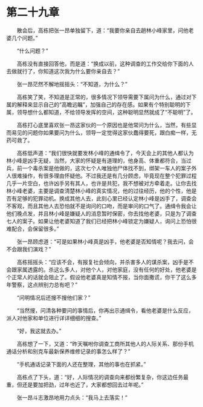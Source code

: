# 第二十九章

　　散会后，高栋把张一昂单独留下，道：“我要你亲自去趟林小峰家里，问他老婆几个问题。”

　　“什么问题？”

　　高栋没有直接回答他，而是道：“换成以前，这种调查的工作交给你下面的人去做就行了，你知道这次我为什么要你亲自去？”

　　张一昂茫然不解地摇摇头：“不知道，为什么？”

　　高栋笑了笑，不知道是正常的，很多情况下领导需要下属问为什么，通过对下属的解释来显示自己的“高瞻远瞩”，加强自己的存在感。如果有个特别聪明的下属，领导想什么都知道，不给领导发挥的空间，这种聪明显然就成了“不聪明”了。

　　高栋打心底里喜欢张一昂这家伙的一个原因也是他常问为什么，当然，有些显而易见的问题你如果要问为什么，领导一定觉得这家伙蠢得要死，跟白痴一样，无药可救了。

　　高栋低声道：“我们很快就要发林小峰的通缉令了，今天会上的其他人都认为林小峰是凶手无疑，当然，大家的怀疑是有道理的，他身高、体重都符合，当过兵，前一个毒杀案是他做的，这次七个人唯独他尸体找不到，绑架一车人的案子外人很难操作，有很多理由怀疑他。不过我还是有几分顾虑，毕竟现在整个犯罪过程几乎一片空白，也许凶手另有其人，也许是共犯，我不想被对方牵着走。让你去找林小峰老婆，主要是调查清楚林小峰的真实情况，他的过往经历，他的个性，他是否有足够的犯罪动机。换成其他人去，此刻心里已经认定林小峰是凶手了，调查会不客观，而且其他人去恐怕就不是询问的口吻，而是审问的口气了。通缉令我会让他们晚点发，并且林小峰是嫌疑人的消息暂时保密，你去找他老婆，只是为了调查七人的案子。如果让他老婆知道了我们已经把林小峰锁定为嫌疑人，询问上恐怕很难配合，会保留很多。”

　　张一昂顾虑道：“可是如果林小峰真是凶手，他老婆是否知情呢？我去问，会不会跟我们演戏？”

　　高栋摇摇头：“应该不会，有报复社会倾向，并杀害多人的谋杀案，凶手是不会跟家属透露的。杀这么多人，对他个人，对他家庭，没有任何的好处，他老婆是个正常人的话就会阻止了。假设他老婆真是知情不报，当你面撒谎，你干了这么多年警察，这点辨别力总有吧？”

　　“问明情况后还搜不搜他们家？”

　　“当然搜，问清各种要问的事情后，你再出示通缉令，看他老婆是什么反应，派人对他家和单位进行详详细细的搜查。”

　　“好，我这就去办。”

　　高栋想了一下，又道：“昨天嘱咐你调查工商所其他人的人际关系、那份手机通话分析和别克车最新保养维修记录的事怎么样了？”

　　“手机通话记录下面的人还在整理，其他的事也在抓紧。”

　　高栋点了下头，道：“好，人际情况的调查向来都纷繁复杂，你这边任务最重，但还是要加把劲，过年也近了，大家都想回去过年呢。”

　　张一昂斗志激昂地用力点头：“我马上去落实！”
